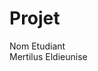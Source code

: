 # Projet

Nom Etudiant                                                                                                                                                                                               
Mertilus Eldieunise 
